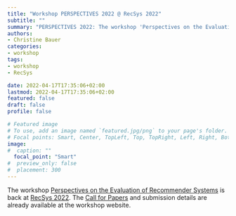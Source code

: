 ```yaml
---
title: "Workshop PERSPECTIVES 2022 @ RecSys 2022"
subtitle: ""
summary: "PERSPECTIVES 2022: The workshop 'Perspectives on the Evaluation of Recommender Systems' is back at RecSys 2022."
authors: 
- Christine Bauer 
categories:
- workshop
tags:
- workshop 
- RecSys

date: 2022-04-17T17:35:06+02:00
lastmod: 2022-04-17T17:35:06+02:00
featured: false
draft: false
profile: false

# Featured image
# To use, add an image named `featured.jpg/png` to your page's folder.
# Focal points: Smart, Center, TopLeft, Top, TopRight, Left, Right, BottomLeft, Bottom, BottomRight.
image:
#  caption: ""
  focal_point: "Smart"
#  preview_only: false
#  placement: 300
---
```


The workshop [Perspectives on the Evaluation of Recommender Systems](https://perspectives-ws.github.io/2022/) is back at [RecSys 2022](https://recsys.acm.org/recsys22/). The [Call for Papers](https://perspectives-ws.github.io/2022/#cfp) and submission details are already available at the workshop website.